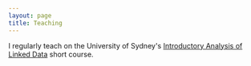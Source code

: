 ```yaml
---
layout: page
title: Teaching
---
```


I regularly teach on the University of Sydney's [Introductory Analysis of Linked Data](http://sydney.edu.au/courses/uos/PUBH5215) short course.
